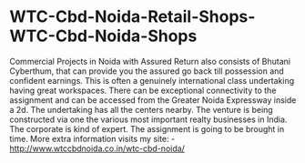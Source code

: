 # WTC-Cbd-Noida-Retail-Shops-WTC-Cbd-Noida-Shops
Commercial Projects in Noida with Assured Return also consists of Bhutani Cyberthum, that can provide you the assured go back till possession and confident earnings. This is often a genuinely international class undertaking having great workspaces. There can be exceptional connectivity to the assignment and can be accessed from the Greater Noida Expressway inside a 2d. The undertaking has all the centers nearby. The venture is being constructed via one the various most important realty businesses in India. The corporate is kind of expert. The assignment is going to be brought in time. More extra information visits my site: - http://www.wtccbdnoida.co.in/wtc-cbd-noida/ 
